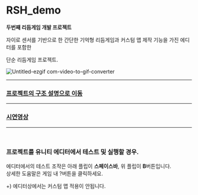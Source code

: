 # RSH_demo
**두번째 리듬게임 개발 프로젝트**

자이로 센서를 기반으로 한 간단한 기억형 리듬게임과
커스텀 맵 제작 기능을 가진 에디터를 포함한

단순 리듬게임 프로젝트.
<br>

![Untitled-ezgif com-video-to-gif-converter](https://github.com/don72-s/RSH_demo/assets/66211881/1a2fc49a-fdbc-421b-a505-2e681a4200cd)

<hr>




### [프로젝트의 구조 설명으로 이동](https://github.com/don72-s/RSH_demo/blob/main/Docs/description.md)

<hr>

### [시연영상](https://www.youtube.com/watch?v=VxldF20RD24)

<hr>
<br>

### 프로젝트를 유니티 에디터에서 테스트 및 실행할 경우.  
에디터에서의 테스트 조작은 아래 플립이 **스페이스바**, 위 플립이 **B**버튼입니다.  
상세한 도움말은 게임 내 ?버튼을 클릭하세요.

+) 에디터상에서는 커스텀 맵 적용이 안됩니다.
